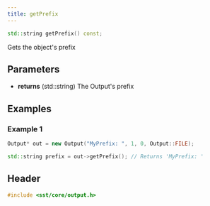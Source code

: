 ```yaml
---
title: getPrefix
---
```


```cpp
std::string getPrefix() const;
```

Gets the object's prefix

## Parameters
* **returns** (std::string) The Output's prefix


## Examples

### Example 1
```cpp
Output* out = new Output("MyPrefix: ", 1, 0, Output::FILE);

std::string prefix = out->getPrefix(); // Returns 'MyPrefix: '
```

## Header
```cpp
#include <sst/core/output.h>
```
